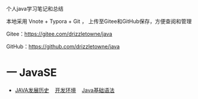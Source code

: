 个人java学习笔记和总结

本地采用 Vnote + Typora + Git ， 上传至Gitee和GitHub保存，方便查阅和管理

Gitee：https://gitee.com/drizzletowne/java

GitHub：https://github.com/drizzletowne/java

# 一 JavaSE

* [JAVA发展历史](JavaSE/history.md) &nbsp;&nbsp; [开发环境](JavaSE/env.md) &nbsp;&nbsp; [Java基础语法](JavaSE/base.md)  

